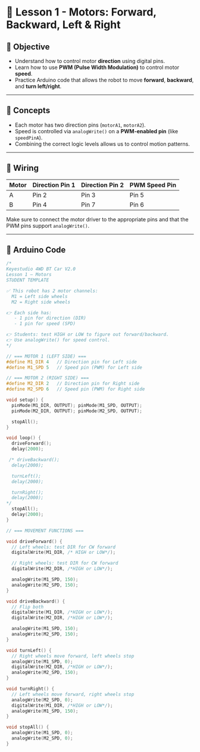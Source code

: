 # 📘 Lesson 1 - Motors: Forward, Backward, Left & Right

## 🎯 Objective
- Understand how to control motor **direction** using digital pins.
- Learn how to use **PWM (Pulse Width Modulation)** to control motor **speed**.
- Practice Arduino code that allows the robot to move **forward**, **backward**, and **turn left/right**.

---

## 🧠 Concepts

- Each motor has two direction pins (`motorA1`, `motorA2`).
- Speed is controlled via `analogWrite()` on a **PWM-enabled pin** (like `speedPinA`).
- Combining the correct logic levels allows us to control motion patterns.

---

## 🔌 Wiring

| Motor | Direction Pin 1 | Direction Pin 2 | PWM Speed Pin |
|-------|------------------|------------------|----------------|
| A     | Pin 2           | Pin 3           | Pin 5         |
| B     | Pin 4           | Pin 7           | Pin 6         |

Make sure to connect the motor driver to the appropriate pins and that the PWM pins support `analogWrite()`.

---

## 💾 Arduino Code

```cpp
/*
Keyestudio 4WD BT Car V2.0
Lesson 1 — Motors
STUDENT TEMPLATE

✅ This robot has 2 motor channels:
  M1 = Left side wheels
  M2 = Right side wheels

👉 Each side has:
   - 1 pin for direction (DIR)
   - 1 pin for speed (SPD)

👉 Students: test HIGH or LOW to figure out forward/backward.
👉 Use analogWrite() for speed control.
*/

// === MOTOR 1 (LEFT SIDE) ===
#define M1_DIR 4   // Direction pin for Left side
#define M1_SPD 5   // Speed pin (PWM) for Left side

// === MOTOR 2 (RIGHT SIDE) ===
#define M2_DIR 2   // Direction pin for Right side
#define M2_SPD 6   // Speed pin (PWM) for Right side

void setup() {
  pinMode(M1_DIR, OUTPUT); pinMode(M1_SPD, OUTPUT);
  pinMode(M2_DIR, OUTPUT); pinMode(M2_SPD, OUTPUT);

  stopAll();
}

void loop() {
  driveForward();
  delay(2000);

 /* driveBackward();
  delay(2000);

  turnLeft();
  delay(2000);

  turnRight();
  delay(2000);
*/
  stopAll();
  delay(2000); 
}

// === MOVEMENT FUNCTIONS ===

void driveForward() {
  // Left wheels: test DIR for CW forward
  digitalWrite(M1_DIR, /* HIGH or LOW*/);

  // Right wheels: test DIR for CW forward
  digitalWrite(M2_DIR, /*HIGH or LOW*/);

  analogWrite(M1_SPD, 150);
  analogWrite(M2_SPD, 150);
}

void driveBackward() {
  // Flip both
  digitalWrite(M1_DIR, /*HIGH or LOW*/);
  digitalWrite(M2_DIR, /*HIGH or LOW*/);

  analogWrite(M1_SPD, 150);
  analogWrite(M2_SPD, 150);
}

void turnLeft() {
  // Right wheels move forward, left wheels stop
  analogWrite(M1_SPD, 0);
  digitalWrite(M2_DIR, /*HIGH or LOW*/);
  analogWrite(M2_SPD, 150);
}

void turnRight() {
  // Left wheels move forward, right wheels stop
  analogWrite(M2_SPD, 0);
  digitalWrite(M1_DIR, /*HIGH or LOW*/);
  analogWrite(M1_SPD, 150);
}

void stopAll() {
  analogWrite(M1_SPD, 0);
  analogWrite(M2_SPD, 0);
}
